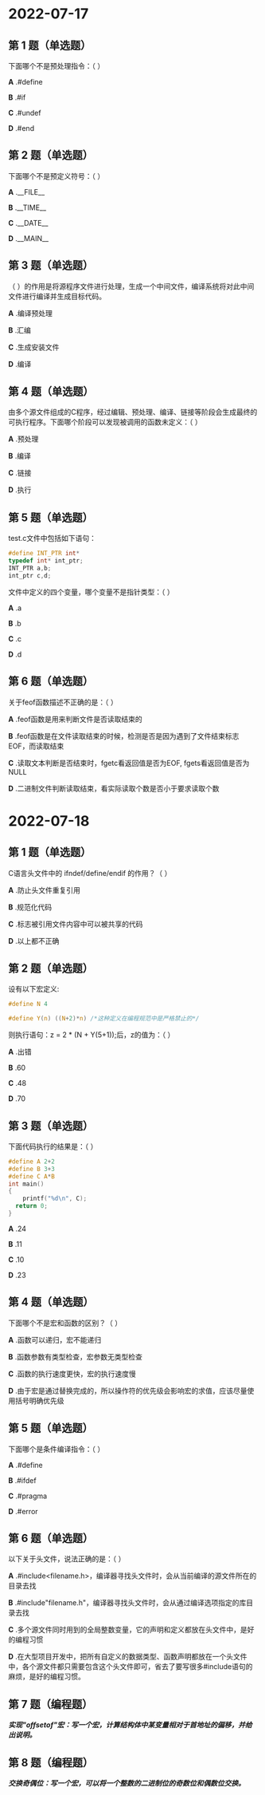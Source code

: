 # 2022-07-17

## 第 1 题（单选题）

下面哪个不是预处理指令：（ ）

**A** .#define

**B** .#if

**C** .#undef

**D** .#end

## 第 2 题（单选题）

下面哪个不是预定义符号：（ ）

**A** .\_\_FILE\_\_

**B** .\_\_TIME\_\_

**C** .\_\_DATE\_\_

**D** .\_\_MAIN\_\_

## 第 3 题（单选题）

（ ）的作用是将源程序文件进行处理，生成一个中间文件，编译系统将对此中间文件进行编译并生成目标代码。

**A** .编译预处理

**B** .汇编

**C** .生成安装文件

**D** .编译

## 第 4 题（单选题）

由多个源文件组成的C程序，经过编辑、预处理、编译、链接等阶段会生成最终的可执行程序。下面哪个阶段可以发现被调用的函数未定义：（ ）

**A** .预处理

**B** .编译

**C** .链接

**D** .执行

## 第 5 题（单选题）

test.c文件中包括如下语句：

```c
#define INT_PTR int*
typedef int* int_ptr;
INT_PTR a,b;
int_ptr c,d;
```

文件中定义的四个变量，哪个变量不是指针类型：（ ）

**A** .a

**B** .b

**C** .c

**D** .d

## 第 6 题（单选题）

关于feof函数描述不正确的是：（ ）

**A** .feof函数是用来判断文件是否读取结束的

**B** .feof函数是在文件读取结束的时候，检测是否是因为遇到了文件结束标志EOF，而读取结束

**C** .读取文本判断是否结束时，fgetc看返回值是否为EOF, fgets看返回值是否为NULL

**D** .二进制文件判断读取结束，看实际读取个数是否小于要求读取个数

# 2022-07-18

## 第 1 题（单选题）

C语言头文件中的 ifndef/define/endif 的作用？（ ）

**A** .防止头文件重复引用

**B** .规范化代码

**C** .标志被引用文件内容中可以被共享的代码

**D** .以上都不正确

## 第 2 题（单选题）

设有以下宏定义:

```c
#define N 4

#define Y(n) ((N+2)*n) /*这种定义在编程规范中是严格禁止的*/
```

则执行语句：z = 2 * (N + Y(5+1));后，z的值为：（ ）

**A** .出错

**B** .60

**C** .48

**D** .70

## 第 3 题（单选题）

下面代码执行的结果是：（ ）

```c
#define A 2+2
#define B 3+3
#define C A*B
int main()
{
	printf("%d\n", C);
  return 0;
}
```

**A** .24

**B** .11

**C** .10

**D** .23

## 第 4 题（单选题）

下面哪个不是宏和函数的区别？（ ）

**A** .函数可以递归，宏不能递归

**B** .函数参数有类型检查，宏参数无类型检查

**C** .函数的执行速度更快，宏的执行速度慢

**D** .由于宏是通过替换完成的，所以操作符的优先级会影响宏的求值，应该尽量使用括号明确优先级

## 第 5 题（单选题）

下面哪个是条件编译指令：（ ）

**A** .#define

**B** .#ifdef

**C** .#pragma

**D** .#error

## 第 6 题（单选题）

以下关于头文件，说法正确的是：（ ）

**A** .#include<filename.h>，编译器寻找头文件时，会从当前编译的源文件所在的目录去找

**B** .#include"filename.h"，编译器寻找头文件时，会从通过编译选项指定的库目录去找

**C** .多个源文件同时用到的全局整数变量，它的声明和定义都放在头文件中，是好的编程习惯

**D** .在大型项目开发中，把所有自定义的数据类型、函数声明都放在一个头文件中，各个源文件都只需要包含这个头文件即可，省去了要写很多#include语句的麻烦，是好的编程习惯。

## 第 7 题（编程题）

***实现"offsetof"宏：写一个宏，计算结构体中某变量相对于首地址的偏移，并给出说明。***

## 第 8 题（编程题）

***交换奇偶位：写一个宏，可以将一个整数的二进制位的奇数位和偶数位交换。***

